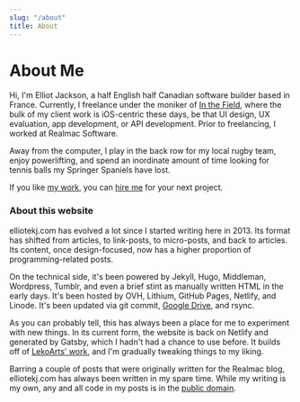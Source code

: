 ```yaml
---
slug: "/about"
title: About
---
```


# About Me

Hi, I'm Elliot Jackson, a half English half Canadian software builder based in France. Currently, I freelance under the moniker of [In the Field](http://inthefield.co), where the bulk of my client work is iOS-centric these days, be that UI design, UX evaluation, app development, or API development. Prior to freelancing, I worked at Realmac Software.

Away from the computer, I play in the back row for my local rugby team, enjoy powerlifting, and spend an inordinate amount of time looking for tennis balls my Springer Spaniels have lost.

If you like [my work](http://inthefield.co/resume), you can [hire me](/hire) for your next project.

### About this website

elliotekj.com has evolved a lot since I started writing here in 2013. Its format has shifted from articles, to link-posts, to micro-posts, and back to articles. Its content, once design-focused, now has a higher proportion of programming-related posts.

On the technical side, it's been powered by Jekyll, Hugo, Middleman, Wordpress, Tumblr, and even a brief stint as manually written HTML in the early days. It's been hosted by OVH, Lithium, GitHub Pages, Netlify, and Linode. It's been updated via git commit, [Google Drive](/2017/08/03/google-drive-and-hugo-the-new-publishing-setup-for-this-blog), and rsync.

As you can probably tell, this has always been a place for me to experiment with new things. In its current form, the website is back on Netlify and generated by Gatsby, which I hadn't had a chance to use before. It builds off of [LekoArts' work](https://github.com/LekoArts/gatsby-themes/tree/master/themes/gatsby-theme-minimal-blog), and I'm gradually tweaking things to my liking.

Barring a couple of posts that were originally written for the Realmac blog, elliotekj.com has always been written in my spare time. While my writing is my own, any and all code in my posts is in the [public domain](https://unlicense.org/).

